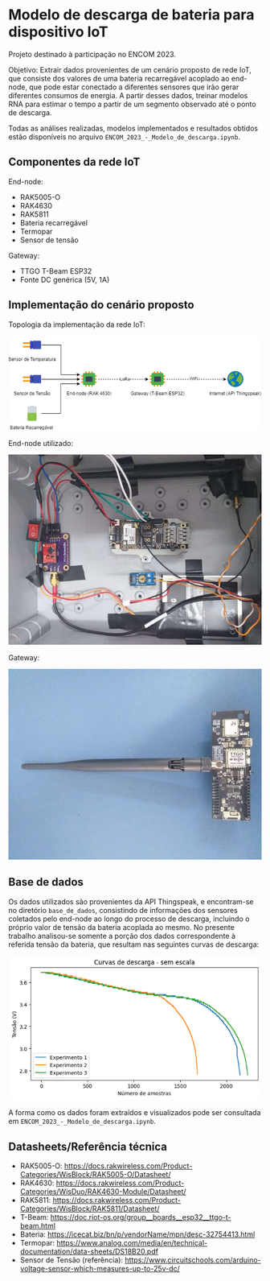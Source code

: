 # Modelo de descarga de bateria para dispositivo IoT

Projeto destinado à participação no ENCOM 2023.

Objetivo: Extrair dados provenientes de um cenário proposto de rede IoT, que consiste dos valores de uma bateria recarregável acoplado ao end-node, que pode estar conectado a diferentes sensores que irão gerar diferentes consumos de energia. A partir desses dados, treinar modelos RNA para estimar o tempo a partir de um segmento observado até o ponto de descarga.

Todas as análises realizadas, modelos implementados e resultados obtidos estão disponíveis no arquivo `ENCOM_2023_-_Modelo_de_descarga.ipynb`.

## Componentes da rede IoT

End-node:
- RAK5005-O
- RAK4630
- RAK5811
- Bateria recarregável
- Termopar
- Sensor de tensão

Gateway:
- TTGO T-Beam ESP32
- Fonte DC genérica (5V, 1A)


## Implementação do cenário proposto

Topologia da implementação da rede IoT:

![Alt text](ilustracoes/diagrama_iot.drawio.png?raw=true "Diagrama da rede IoT proposta")

End-node utilizado:

![Alt text](ilustracoes/end-node.jpg?raw=true "End-node")

Gateway:

![Alt text](ilustracoes/gateway.jpg?raw=true "Gateway")


## Base de dados

Os dados utilizados são provenientes da API Thingspeak, e encontram-se no diretório `base_de_dados`, consistindo de informações dos sensores coletados pelo end-node ao longo do processo de descarga, incluindo o próprio valor de tensão da bateria acoplada ao mesmo. No presente trabalho analisou-se somente a porção dos dados correspondente à referida tensão da bateria, que resultam nas seguintes curvas de descarga:

![Alt text](ilustracoes/dcurves.png?raw=true "Curvas de descarga")

A forma como os dados foram extraídos e visualizados pode ser consultada em `ENCOM_2023_-_Modelo_de_descarga.ipynb`.


## Datasheets/Referência técnica

- RAK5005-O: https://docs.rakwireless.com/Product-Categories/WisBlock/RAK5005-O/Datasheet/
- RAK4630: https://docs.rakwireless.com/Product-Categories/WisDuo/RAK4630-Module/Datasheet/
- RAK5811: https://docs.rakwireless.com/Product-Categories/WisBlock/RAK5811/Datasheet/
- T-Beam: https://doc.riot-os.org/group__boards__esp32__ttgo-t-beam.html
- Bateria: https://icecat.biz/bn/p/vendorName/mpn/desc-32754413.html
- Termopar: https://www.analog.com/media/en/technical-documentation/data-sheets/DS18B20.pdf
- Sensor de Tensão (referência): https://www.circuitschools.com/arduino-voltage-sensor-which-measures-up-to-25v-dc/
